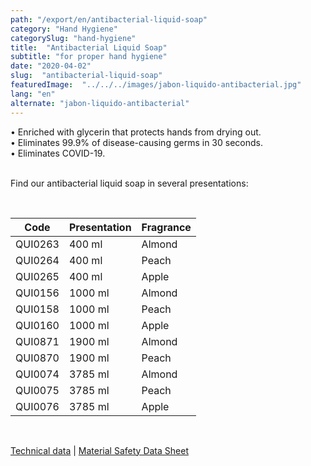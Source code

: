 ```yaml
---
path: "/export/en/antibacterial-liquid-soap"
category: "Hand Hygiene"
categorySlug: "hand-hygiene"
title:  "Antibacterial Liquid Soap"
subtitle: "for proper hand hygiene"
date: "2020-04-02"
slug:  "antibacterial-liquid-soap"
featuredImage:  "../../../images/jabon-liquido-antibacterial.jpg"
lang: "en"
alternate: "jabon-liquido-antibacterial"
---
```

• Enriched with glycerin that protects hands from drying out.<br/>
• Eliminates 99.9% of disease-causing germs in 30 seconds.<br/>
• Eliminates COVID-19.<br/><br/>

Find our antibacterial liquid soap in several presentations:

<br>
<table class="min-w-full md:min-w-0 divide-y-0 divide-gray-200">
          <thead class=" bg-white">
            <tr>
              <th scope="col" class="px-6 text-center text-xs font-medium text-white bg-primary-default uppercase tracking-wider">
                Code
              </th>
              <th scope="col" class="px-6 py-3 text-center text-xs font-medium text-white bg-primary-lighter uppercase tracking-wider">
                Presentation
              </th>
              <th scope="col" class="px-6 py-3 text-center text-xs font-medium text-white bg-primary-default uppercase tracking-wider">
                Fragrance
              </th>
            </tr>
          </thead>
          <tbody>
            <tr class="bg-gray-300">
              <td class="px-6 py-4 whitespace-nowrap text-sm text-gray-700 text-center">
              QUI0263
              </td>
              <td class="px-6 py-4 whitespace-nowrap text-sm text-gray-700 text-center">
              400 ml
              </td>
              <td class="px-6 py-4 whitespace-nowrap text-sm text-gray-700 text-center">
              Almond
              </td>
            </tr>
            <tr class="bg-gray-100">
              <td class="px-6 py-4 whitespace-nowrap text-sm text-gray-700 text-center">
              QUI0264
              </td>
              <td class="px-6 py-4 whitespace-nowrap text-sm text-gray-700 text-center">
              400 ml
              </td>
              <td class="px-6 py-4 whitespace-nowrap text-sm text-gray-700 text-center">
              Peach
              </td>
            </tr>
            <tr class="bg-gray-300">
              <td class="px-6 py-4 whitespace-nowrap text-sm text-gray-700 text-center">
              QUI0265
              </td>
              <td class="px-6 py-4 whitespace-nowrap text-sm text-gray-700 text-center">
              400 ml
              </td>
              <td class="px-6 py-4 whitespace-nowrap text-sm text-gray-700 text-center">
              Apple
              </td>
            </tr>
            <tr class="bg-gray-100">
              <td class="px-6 py-4 whitespace-nowrap text-sm text-gray-700 text-center">
              QUI0156
              </td>
              <td class="px-6 py-4 whitespace-nowrap text-sm text-gray-700 text-center">
              1000 ml
              </td>
              <td class="px-6 py-4 whitespace-nowrap text-sm text-gray-700 text-center">
              Almond
              </td>
            </tr>
            <tr class="bg-gray-300">
              <td class="px-6 py-4 whitespace-nowrap text-sm text-gray-700 text-center">
              QUI0158
              </td>
              <td class="px-6 py-4 whitespace-nowrap text-sm text-gray-700 text-center">
              1000 ml
              </td>
              <td class="px-6 py-4 whitespace-nowrap text-sm text-gray-700 text-center">
              Peach
              </td>
            </tr>
            <tr class="bg-gray-100">
              <td class="px-6 py-4 whitespace-nowrap text-sm text-gray-700 text-center">
              QUI0160
              </td>
              <td class="px-6 py-4 whitespace-nowrap text-sm text-gray-700 text-center">
              1000 ml
              </td>
              <td class="px-6 py-4 whitespace-nowrap text-sm text-gray-700 text-center">
              Apple
              </td>
            </tr>
             <tr class="bg-gray-300">
              <td class="px-6 py-4 whitespace-nowrap text-sm text-gray-700 text-center">
              QUI0871
              </td>
              <td class="px-6 py-4 whitespace-nowrap text-sm text-gray-700 text-center">
              1900 ml
              </td>
              <td class="px-6 py-4 whitespace-nowrap text-sm text-gray-700 text-center">
              Almond
              </td>
            </tr>
             <tr class="bg-gray-100">
              <td class="px-6 py-4 whitespace-nowrap text-sm text-gray-700 text-center">
              QUI0870
              </td>
              <td class="px-6 py-4 whitespace-nowrap text-sm text-gray-700 text-center">
              1900 ml
              </td>
              <td class="px-6 py-4 whitespace-nowrap text-sm text-gray-700 text-center">
              Peach
              </td>
            </tr>
             <tr class="bg-gray-300">
              <td class="px-6 py-4 whitespace-nowrap text-sm text-gray-700 text-center">
              QUI0074
              </td>
              <td class="px-6 py-4 whitespace-nowrap text-sm text-gray-700 text-center">
              3785 ml
              </td>
              <td class="px-6 py-4 whitespace-nowrap text-sm text-gray-700 text-center">
              Almond
              </td>
            </tr>
             <tr class="bg-gray-100">
              <td class="px-6 py-4 whitespace-nowrap text-sm text-gray-700 text-center">
              QUI0075
              </td>
              <td class="px-6 py-4 whitespace-nowrap text-sm text-gray-700 text-center">
              3785 ml
              </td>
              <td class="px-6 py-4 whitespace-nowrap text-sm text-gray-700 text-center">
              Peach
              </td>
            </tr>
             <tr class="bg-gray-300">
              <td class="px-6 py-4 whitespace-nowrap text-sm text-gray-700 text-center">
              QUI0076
              </td>
              <td class="px-6 py-4 whitespace-nowrap text-sm text-gray-700 text-center">
              3785 ml
              </td>
              <td class="px-6 py-4 whitespace-nowrap text-sm text-gray-700 text-center">
              Apple
              </td>
            </tr>
          </tbody>
        </table>
        <br>

 <a href="../../../files/FT-jabon-liquido-exportacion.pdf" target="_blank" rel="noopener">Technical data</a> |
 <a href="../../../files/MSDS-jabon-liquido-antibacterial.pdf" target="_blank" rel="noopener">Material Safety Data Sheet</a>
